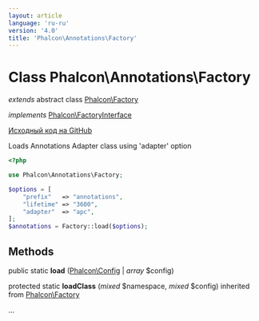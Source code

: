 ```yaml
---
layout: article
language: 'ru-ru'
version: '4.0'
title: 'Phalcon\Annotations\Factory'
---
```

# Class **Phalcon\Annotations\Factory**

*extends* abstract class [Phalcon\Factory](Phalcon_Factory)

*implements* [Phalcon\FactoryInterface](Phalcon_FactoryInterface)

<a href="https://github.com/phalcon/cphalcon/tree/v4.0.0/phalcon/annotations/factory.zep" class="btn btn-default btn-sm">Исходный код на GitHub</a>

Loads Annotations Adapter class using 'adapter' option

```php
<?php

use Phalcon\Annotations\Factory;

$options = [
    "prefix"   => "annotations",
    "lifetime" => "3600",
    "adapter"  => "apc",
];
$annotations = Factory::load($options);

```

## Methods

public static **load** ([Phalcon\Config](Phalcon_Config) | *array* $config)

protected static **loadClass** (*mixed* $namespace, *mixed* $config) inherited from [Phalcon\Factory](Phalcon_Factory)

...